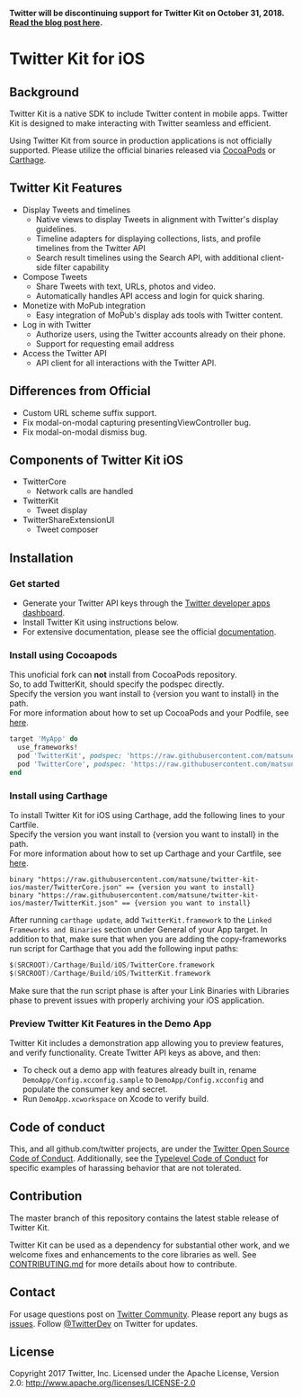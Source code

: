 **Twitter will be discontinuing support for Twitter Kit on October 31, 2018. [Read the blog post here](https://blog.twitter.com/developer/en_us/topics/tools/2018/discontinuing-support-for-twitter-kit-sdk.html).**

# Twitter Kit for iOS

## Background

Twitter Kit is a native SDK to include Twitter content in mobile apps. Twitter Kit is designed to make interacting with Twitter seamless and efficient.

Using Twitter Kit from source in production applications is not officially supported. Please utilize the official binaries released via [CocoaPods](https://cocoapods.org/pods/TwitterKit) or [Carthage](https://github.com/Carthage/Carthage).

## Twitter Kit Features

* Display Tweets and timelines
  * Native views to display Tweets in alignment with Twitter's display guidelines.
  * Timeline adapters for displaying collections, lists, and profile timelines from the Twitter API
  * Search result timelines using the Search API, with additional client-side filter capability
* Compose Tweets
  * Share Tweets with text, URLs, photos and video.
  * Automatically handles API access and login for quick sharing.
* Monetize with MoPub integration
  * Easy integration of MoPub's display ads tools with Twitter content.
* Log in with Twitter
  * Authorize users, using the Twitter accounts already on their phone.
  * Support for requesting email address
* Access the Twitter API
  * API client for all interactions with the Twitter API.

## Differences from Official

* Custom URL scheme suffix support.
* Fix modal-on-modal capturing presentingViewController bug.
* Fix modal-on-modal dismiss bug.

## Components of Twitter Kit iOS

* TwitterCore
  * Network calls are handled
* TwitterKit
  * Tweet display
* TwitterShareExtensionUI
  * Tweet composer 

## Installation

### Get started

* Generate your Twitter API keys through the [Twitter developer apps dashboard](https://apps.twitter.com/).
* Install Twitter Kit using instructions below.
* For extensive documentation, please see the official [documentation](https://github.com/twitter/twitter-kit-ios/wiki).
	
### Install using Cocoapods

This unoficial fork can **not** install from CocoaPods repository.  
So, to add TwitterKit, should specify the podspec directly.  
Specify the version you want install to {version you want to install} in the path.  
For more information about how to set up CocoaPods and your Podfile, see [here](https://guides.cocoapods.org/).

```ruby
target 'MyApp' do
  use_frameworks!
  pod 'TwitterKit', podspec: 'https://raw.githubusercontent.com/matsune/twitter-kit-ios/{version you want to install}/TwitterKit.podspec'
  pod 'TwitterCore', podspec: 'https://raw.githubusercontent.com/matsune/twitter-kit-ios/{version you want to install}/TwitterCore.podspec'
end
```

### Install using Carthage

To install Twitter Kit for iOS using Carthage, add the following lines to your Cartfile.  
Specify the version you want install to {version you want to install} in the path.  
For more information about how to set up Carthage and your Cartfile, see [here](https://github.com/Carthage/Carthage).

```
binary "https://raw.githubusercontent.com/matsune/twitter-kit-ios/master/TwitterCore.json" == {version you want to install}
binary "https://raw.githubusercontent.com/matsune/twitter-kit-ios/master/TwitterKit.json" == {version you want to install}
```

After running `carthage update`, add `TwitterKit.framework` to the `Linked Frameworks and Binaries` section under General of your App target. In addition to that, make sure that when you are adding the copy-frameworks run script for Carthage that you add the following input paths: 

```swift
$(SRCROOT)/Carthage/Build/iOS/TwitterCore.framework
$(SRCROOT)/Carthage/Build/iOS/TwitterKit.framework
```

Make sure that the run script phase is after your Link Binaries with Libraries phase to prevent issues with properly archiving your iOS application.

### Preview Twitter Kit Features in the Demo App

Twitter Kit includes a demonstration app allowing you to preview features, and verify functionality. Create Twitter API keys as above, and then:

* To check out a demo app with features already built in, rename `DemoApp/Config.xcconfig.sample` to `DemoApp/Config.xcconfig` and populate the consumer key and secret.
* Run `DemoApp.xcworkspace` on Xcode to verify build.

## Code of conduct

This, and all github.com/twitter projects, are under the [Twitter Open Source Code of Conduct](https://github.com/twitter/code-of-conduct/blob/master/code-of-conduct.md). Additionally, see the [Typelevel Code of Conduct](http://typelevel.org/conduct) for specific examples of harassing behavior that are not tolerated.

## Contribution

The master branch of this repository contains the latest stable release of Twitter Kit.

Twitter Kit can be used as a dependency for substantial other work, and we welcome fixes and enhancements to the core libraries as well. See [CONTRIBUTING.md](https://github.com/twitter/twitter-kit-ios/blob/master/CONTRIBUTING.md) for more details about how to contribute.

## Contact

For usage questions post on [Twitter Community](https://twittercommunity.com/tags/c/publisher/twitter/ios).
Please report any bugs as [issues](https://github.com/twitter/twitter-kit-ios/issues).
Follow [@TwitterDev](http://twitter.com/twitterdev) on Twitter for updates.

## License

Copyright 2017 Twitter, Inc.
Licensed under the Apache License, Version 2.0: http://www.apache.org/licenses/LICENSE-2.0
